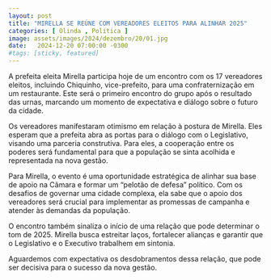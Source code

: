 ```yaml
---
layout: post
title: "MIRELLA SE REÚNE COM VEREADORES ELEITOS PARA ALINHAR 2025"
categories: [ Olinda , Política ]
image: assets/images/2024/dezembro/20/01.jpg
date:   2024-12-20 07:00:00 -0300
#tags: [sticky, featured]
---
```

A prefeita eleita Mirella participa hoje de um encontro com os 17 vereadores eleitos, incluindo Chiquinho, vice-prefeito, para uma confraternização em um restaurante. Este será o primeiro encontro do grupo após o resultado das urnas, marcando um momento de expectativa e diálogo sobre o futuro da cidade.

Os vereadores manifestaram otimismo em relação à postura de Mirella. Eles esperam que a prefeita abra as portas para o diálogo com o Legislativo, visando uma parceria construtiva. Para eles, a cooperação entre os poderes será fundamental para que a população se sinta acolhida e representada na nova gestão.

Para Mirella, o evento é uma oportunidade estratégica de alinhar sua base de apoio na Câmara e formar um “pelotão de defesa” político. Com os desafios de governar uma cidade complexa, ela sabe que o apoio dos vereadores será crucial para implementar as promessas de campanha e atender às demandas da população.

O encontro também sinaliza o início de uma relação que pode determinar o tom de 2025. Mirella busca estreitar laços, fortalecer alianças e garantir que o Legislativo e o Executivo trabalhem em sintonia.

Aguardemos com expectativa os desdobramentos dessa relação, que pode ser decisiva para o sucesso da nova gestão.